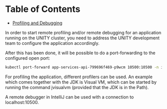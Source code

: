 <!-- mermaid is currently not directly supported, see: https://pages.github.com/versions/ -->
<!-- as workaround use: https://jojozhuang.github.io/tutorial/jekyll-diagram-with-mermaid/-->
<!-- for latest version, check: https://unpkg.com/mermaid-->
<script type="text/javascript" src="https://unpkg.com/mermaid"></script>
<script>$(document).ready(function() { mermaid.initialize({ theme: 'neutral'}); });</script>

# Table of Contents

<!-- START doctoc generated TOC please keep comment here to allow auto update -->
<!-- DON'T EDIT THIS SECTION, INSTEAD RE-RUN doctoc TO UPDATE -->

- [Profiling and Debugging](#profiling-debugging)

<!-- END doctoc generated TOC please keep comment here to allow auto update -->

In order to start remote profiling and/or remote debugging for an application running on the UNITY cluster, you need to
address the UNITY development team to configure the application accordingly.

After this has been done, it will be possible to do a port-forwarding to the configured open port:

```bash
kubectl port-forward app-services-api-799696f469-p9wcm 10500:10500 -n int
```

For profiling the application, different profilers can be used. An example which comes together with the JDK is Visual VM,
which can be started by running the command jvisualvm (provided that the JDK is in the Path).

A remote debugger in IntelliJ can be used with a connection to localhost:10500.

